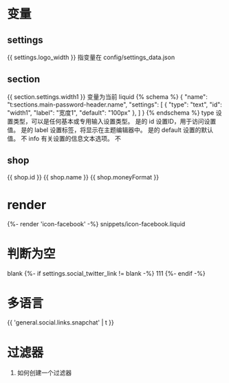 # 变量
## settings
{{ settings.logo_width }} 指变量在 config/settings_data.json

## section
{{ section.settings.width1  }} 变量为当前 liquid
{% schema %}
{
  "name": "t:sections.main-password-header.name",
  "settings": [
    {
      "type": "text",
      "id": "width1",
      "label": "宽度1",
      "default": "100px"
    },
  ]
}
{% endschema %}
type	设置类型，可以是任何基本或专用输入设置类型。	是的
id	设置ID，用于访问设置值。	是的
label	设置标签，将显示在主题编辑器中。	是的
default	设置的默认值。	不
info	有关设置的信息文本选项。	不

## shop
{{ shop.id }}
{{ shop.name }}
{{ shop.moneyFormat }}


# render
{%- render 'icon-facebook' -%}
snippets/icon-facebook.liquid


# 判断为空
blank
{%- if settings.social_twitter_link != blank -%}
<span>111</span>
{%- endif -%}

# 多语言
{{ 'general.social.links.snapchat' | t }}

# 过滤器
1.  如何创建一个过滤器


